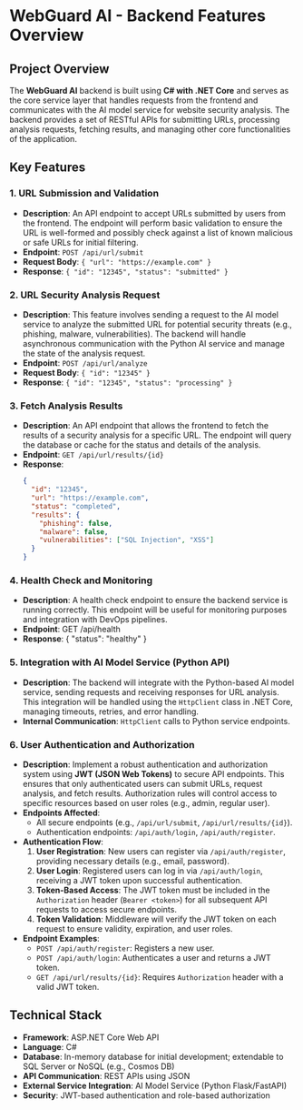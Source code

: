 # WebGuard AI - Backend Features Overview

## Project Overview
The **WebGuard AI** backend is built using **C# with .NET Core** and serves as the core service layer that handles requests from the frontend and communicates with the AI model service for website security analysis. The backend provides a set of RESTful APIs for submitting URLs, processing analysis requests, fetching results, and managing other core functionalities of the application.

## Key Features

### 1. URL Submission and Validation
- **Description**: An API endpoint to accept URLs submitted by users from the frontend. The endpoint will perform basic validation to ensure the URL is well-formed and possibly check against a list of known malicious or safe URLs for initial filtering.
- **Endpoint**: `POST /api/url/submit`
- **Request Body**: `{ "url": "https://example.com" }`
- **Response**: `{ "id": "12345", "status": "submitted" }`

### 2. URL Security Analysis Request
- **Description**: This feature involves sending a request to the AI model service to analyze the submitted URL for potential security threats (e.g., phishing, malware, vulnerabilities). The backend will handle asynchronous communication with the Python AI service and manage the state of the analysis request.
- **Endpoint**: `POST /api/url/analyze`
- **Request Body**: `{ "id": "12345" }`
- **Response**: `{ "id": "12345", "status": "processing" }`

### 3. Fetch Analysis Results
- **Description**: An API endpoint that allows the frontend to fetch the results of a security analysis for a specific URL. The endpoint will query the database or cache for the status and details of the analysis.
- **Endpoint**: `GET /api/url/results/{id}`
- **Response**: 
  ```json
  {
    "id": "12345",
    "url": "https://example.com",
    "status": "completed",
    "results": {
      "phishing": false,
      "malware": false,
      "vulnerabilities": ["SQL Injection", "XSS"]
    }
  }

### 4. Health Check and Monitoring
- **Description**: A health check endpoint to ensure the backend service is running correctly. This endpoint will be useful for monitoring purposes and integration with DevOps pipelines.
- **Endpoint**: GET /api/health
- **Response**: { "status": "healthy" }

### 5. Integration with AI Model Service (Python API)
- **Description**: The backend will integrate with the Python-based AI model service, sending requests and receiving responses for URL analysis. This integration will be handled using the `HttpClient` class in .NET Core, managing timeouts, retries, and error handling.
- **Internal Communication**: `HttpClient` calls to Python service endpoints.

### 6. User Authentication and Authorization
- **Description**: Implement a robust authentication and authorization system using **JWT (JSON Web Tokens)** to secure API endpoints. This ensures that only authenticated users can submit URLs, request analysis, and fetch results. Authorization rules will control access to specific resources based on user roles (e.g., admin, regular user).
- **Endpoints Affected**: 
  - All secure endpoints (e.g., `/api/url/submit`, `/api/url/results/{id}`).
  - Authentication endpoints: `/api/auth/login`, `/api/auth/register`.
- **Authentication Flow**:
  1. **User Registration**: New users can register via `/api/auth/register`, providing necessary details (e.g., email, password).
  2. **User Login**: Registered users can log in via `/api/auth/login`, receiving a JWT token upon successful authentication.
  3. **Token-Based Access**: The JWT token must be included in the `Authorization` header (`Bearer <token>`) for all subsequent API requests to access secure endpoints.
  4. **Token Validation**: Middleware will verify the JWT token on each request to ensure validity, expiration, and user roles.
- **Endpoint Examples**:
  - `POST /api/auth/register`: Registers a new user.
  - `POST /api/auth/login`: Authenticates a user and returns a JWT token.
  - `GET /api/url/results/{id}`: Requires `Authorization` header with a valid JWT token.

## Technical Stack
- **Framework**: ASP.NET Core Web API
- **Language**: C#
- **Database**: In-memory database for initial development; extendable to SQL Server or NoSQL (e.g., Cosmos DB)
- **API Communication**: REST APIs using JSON
- **External Service Integration**: AI Model Service (Python Flask/FastAPI)
- **Security**: JWT-based authentication and role-based authorization